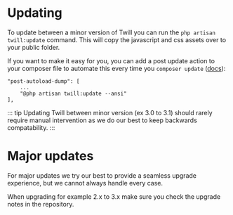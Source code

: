 # Updating

To update between a minor version of Twill you can run the `php artisan twill:update` command. This will copy the 
javascript and css assets over to your public folder.

If you want to make it easy for you, you can add a post update action to your composer file to automate this every
time you `composer update` ([docs](https://getcomposer.org/doc/articles/scripts.md#command-events)):

```
"post-autoload-dump": [
    ...
    "@php artisan twill:update --ansi"
],
```

::: tip
Updating Twill between minor version (ex 3.0 to 3.1) should rarely require manual intervention as we do our best to keep
backwards compatability.
:::

# Major updates

For major updates we try our best to provide a seamless upgrade experience, but we cannot always handle every case.

When upgrading for example 2.x to 3.x make sure you check the upgrade notes in the repository.


